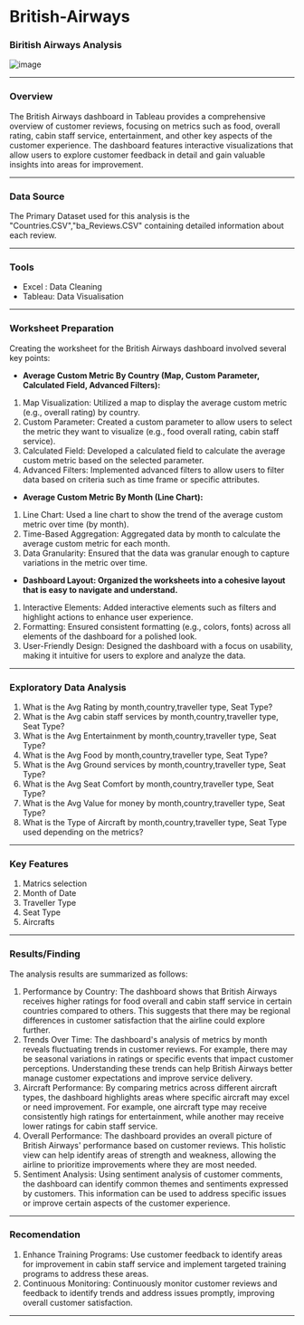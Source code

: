 # British-Airways

### Biritish Airways Analysis

![image](https://github.com/Anki-0330/British-Airways-/assets/149250698/d0779133-df90-40ae-80e7-a3e915667c2b)

---

### Overview

The British Airways dashboard in Tableau provides a comprehensive overview of customer reviews, focusing on metrics such as food, overall rating, cabin staff service, entertainment, and other key aspects of the customer experience. The dashboard features interactive visualizations that allow users to explore customer feedback in detail and gain valuable insights into areas for improvement.

---

### Data Source

The Primary Dataset used for this analysis is the "Countries.CSV","ba_Reviews.CSV" containing detailed information about each review.

---

### Tools

  - Excel : Data Cleaning
  - Tableau: Data Visualisation

---

### Worksheet Preparation

Creating the worksheet for the British Airways dashboard involved several key points:

  - **Average Custom Metric By Country (Map, Custom Parameter, Calculated Field, Advanced Filters):**
   1.  Map Visualization: Utilized a map to display the average custom metric (e.g., overall rating) by country.
   2.  Custom Parameter: Created a custom parameter to allow users to select the metric they want to visualize (e.g., food overall rating, cabin staff service).
   3.  Calculated Field: Developed a calculated field to calculate the average custom metric based on the selected parameter.
   4.  Advanced Filters: Implemented advanced filters to allow users to filter data based on criteria such as time frame or specific attributes.

  
  - **Average Custom Metric By Month (Line Chart):**
   1. Line Chart: Used a line chart to show the trend of the average custom metric over time (by month).
   2. Time-Based Aggregation: Aggregated data by month to calculate the average custom metric for each month.
   3. Data Granularity: Ensured that the data was granular enough to capture variations in the metric over time.

  
  - **Dashboard Layout: Organized the worksheets into a cohesive layout that is easy to navigate and understand.**
   1. Interactive Elements: Added interactive elements such as filters and highlight actions to enhance user experience.
   2. Formatting: Ensured consistent formatting (e.g., colors, fonts) across all elements of the dashboard for a polished look.
   3. User-Friendly Design: Designed the dashboard with a focus on usability, making it intuitive for users to explore and analyze the data.

---

### Exploratory Data Analysis

  1. What is the Avg Rating by month,country,traveller type, Seat Type?
  2. What is the Avg cabin staff services by month,country,traveller type, Seat Type?
  3. What is the Avg Entertainment by month,country,traveller type, Seat Type?
  4. What is the Avg Food by month,country,traveller type, Seat Type?
  5. What is the Avg Ground services by month,country,traveller type, Seat Type?
  6. What is the Avg Seat Comfort by month,country,traveller type, Seat Type?
  7. What is the Avg Value for money by month,country,traveller type, Seat Type?
  8. What is the Type of Aircraft by month,country,traveller type, Seat Type used depending on the metrics?

---

### Key Features

  1. Matrics selection
  2. Month of Date
  3. Traveller Type
  4. Seat Type
  5. Aircrafts

---

### Results/Finding

The analysis results are summarized as follows:

  1. Performance by Country: The dashboard shows that British Airways receives higher ratings for food overall and cabin staff service in certain countries compared to others. This suggests that there may be regional differences in customer satisfaction that the airline could explore further.
  2. Trends Over Time: The dashboard's analysis of metrics by month reveals fluctuating trends in customer reviews. For example, there may be seasonal variations in ratings or specific events that impact customer perceptions. Understanding these trends can help British Airways better manage customer expectations and improve service delivery.
  3. Aircraft Performance: By comparing metrics across different aircraft types, the dashboard highlights areas where specific aircraft may excel or need improvement. For example, one aircraft type may receive consistently high ratings for entertainment, while another may receive lower ratings for cabin staff service.
  4. Overall Performance: The dashboard provides an overall picture of British Airways' performance based on customer reviews. This holistic view can help identify areas of strength and weakness, allowing the airline to prioritize improvements where they are most needed.
  5. Sentiment Analysis: Using sentiment analysis of customer comments, the dashboard can identify common themes and sentiments expressed by customers. This information can be used to address specific issues or improve certain aspects of the customer experience.

---

### Recomendation

  1.  Enhance Training Programs: Use customer feedback to identify areas for improvement in cabin staff service and implement targeted training programs to address these areas.
  2.  Continuous Monitoring: Continuously monitor customer reviews and feedback to identify trends and address issues promptly, improving overall customer satisfaction.

---
